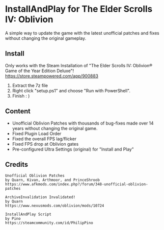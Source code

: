 # InstallAndPlay for The Elder Scrolls IV: Oblivion
A simple way to update the game with the latest unofficial patches and fixes without changing the original gameplay.

## Install
Only works with the Steam Installation of "The Elder Scrolls IV: Oblivion® Game of the Year Edition Deluxe"!
https://store.steampowered.com/app/900883

1. Extract the 7z file
2. Right click "setup.ps1" and choose "Run with PowerShell".
3. Finish : )

## Content
- Unofficial Oblivion Patches with thousands of bug-fixes made over 14 years without changing the original game.
- Fixed Plugin Load Order
- Fixed the overall FPS lag/flicker
- Fixed FPS drop at Oblivion gates
- Pre-configured Ultra Settings (original) for "Install and Play"

## Credits
```
Unofficial Oblivion Patches
by Quarn, Kivan, Arthmoor, and PrinceShroob
https://www.afkmods.com/index.php?/forum/348-unofficial-oblivion-patches

ArchiveInvalidation Invalidated!
by Quarn
https://www.nexusmods.com/oblivion/mods/10724

InstallAndPlay Script
by Pino
https://steamcommunity.com/id/PhilipPino
```
